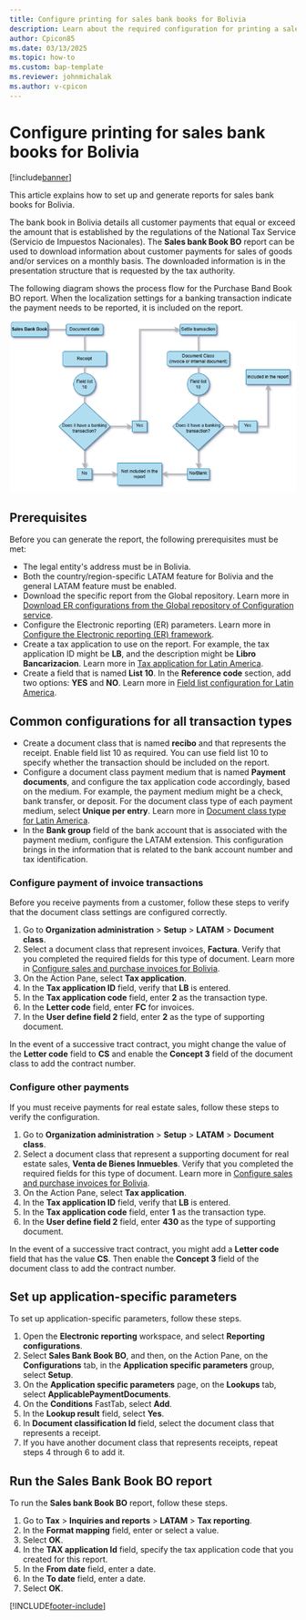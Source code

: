 ```yaml
---
title: Configure printing for sales bank books for Bolivia
description: Learn about the required configuration for printing a sales bank book report for Bolivia.
author: Cpicon85
ms.date: 03/13/2025
ms.topic: how-to
ms.custom: bap-template
ms.reviewer: johnmichalak
ms.author: v-cpicon
---
```


# Configure printing for sales bank books for Bolivia

[!include[banner](../../includes/banner.md)]

This article explains how to set up and generate reports for sales bank books for Bolivia.

The bank book in Bolivia details all customer payments that equal or exceed the amount that is established by the regulations of the National Tax Service (Servicio de Impuestos Nacionales). The **Sales bank Book BO** report can be used to download information about customer payments for sales of goods and/or services on a monthly basis. The downloaded information is in the presentation structure that is requested by the tax authority.

The following diagram shows the process flow for the Purchase Band Book BO report. When the localization settings for a banking transaction indicate the payment needs to be reported, it is included on the report.

![Sales bank book report diagram.](../media/LTM-Sales-bank-book-V1.png)

## Prerequisites

Before you can generate the report, the following prerequisites must be met:

- The legal entity's address must be in Bolivia.
- Both the country/region-specific LATAM feature for Bolivia and the general LATAM feature must be enabled.
- Download the specific report from the Global repository. Learn more in [Download ER configurations from the Global repository of Configuration service](../global/workspace/gsw-import-er-config-dataverse.md).
- Configure the Electronic reporting (ER) parameters. Learn more in [Configure the Electronic reporting (ER) framework](../../../fin-ops-core/dev-itpro/analytics/electronic-reporting-er-configure-parameters.md).
- Create a tax application to use on the report. For example, the tax application ID might be **LB**, and the description might be **Libro Bancarizacion**. Learn more in [Tax application for Latin America](ltm-core-tax-application.md).
- Create a field that is named **List 10**. In the **Reference code** section, add two options: **YES** and **NO**. Learn more in [Field list configuration for Latin America](ltm-core-field-master-lists.md).

## Common configurations for all transaction types

- Create a document class that is named **recibo** and that represents the receipt. Enable field list 10 as required. You can use field list 10 to specify whether the transaction should be included on the report.
- Configure a document class payment medium that is named **Payment documents**, and configure the tax application code accordingly, based on the medium. For example, the payment medium might be a check, bank transfer, or deposit. For the document class type of each payment medium, select **Unique per entry**. Learn more in [Document class type for Latin America](ltm-core-document-class-type.md).
- In the **Bank group** field of the bank account that is associated with the payment medium, configure the LATAM extension. This configuration brings in the information that is related to the bank account number and tax identification.

### Configure payment of invoice transactions

Before you receive payments from a customer, follow these steps to verify that the document class settings are configured correctly.

1. Go to **Organization administration** \> **Setup** \> **LATAM** \> **Document class**.
1. Select a document class that represent invoices, **Factura**. Verify that you completed the required fields for this type of document. Learn more in [Configure sales and purchase invoices for Bolivia](ltm-Configure-invoices-Bolivia.md).
1. On the Action Pane, select **Tax application**.
1. In the **Tax application ID** field, verify that **LB** is entered.
1. In the **Tax application code** field, enter **2** as the transaction type.
1. In the **Letter code** field, enter **FC** for invoices.
1. In the **User define field 2** field, enter **2** as the type of supporting document.

In the event of a successive tract contract, you might change the value of the **Letter code** field to **CS** and enable the **Concept 3** field of the document class to add the contract number.

### Configure other payments

If you must receive payments for real estate sales, follow these steps to verify the configuration.

1. Go to **Organization administration** \> **Setup** \> **LATAM** \> **Document class**.
1. Select a document class that represent a supporting document for real estate sales, **Venta de Bienes Inmuebles**. Verify that you completed the required fields for this type of document. Learn more in [Configure sales and purchase invoices for Bolivia](ltm-Configure-invoices-Bolivia.md).
1. On the Action Pane, select **Tax application**.
1. In the **Tax application ID** field, verify that **LB** is entered.
1. In the **Tax application code** field, enter **1** as the transaction type.
1. In the **User define field 2** field, enter **430** as the type of supporting document.

In the event of a successive tract contract, you might add a **Letter code** field that has the value **CS**. Then enable the **Concept 3** field of the document class to add the contract number.

## Set up application-specific parameters

To set up application-specific parameters, follow these steps.

1. Open the **Electronic reporting** workspace, and select **Reporting configurations**.
1. Select **Sales Bank Book BO**, and then, on the Action Pane, on the **Configurations** tab, in the **Application specific parameters** group, select **Setup**.
1. On the **Application specific parameters** page, on the **Lookups** tab, select **ApplicablePaymentDocuments**.
1. On the **Conditions** FastTab, select **Add**.
1. In the **Lookup result** field, select **Yes**.
1. In **Document classification Id** field, select the document class that represents a receipt.
1. If you have another document class that represents receipts, repeat steps 4 through 6 to add it.

## Run the Sales Bank Book BO report

To run the **Sales bank Book BO** report, follow these steps.

1. Go to **Tax** \> **Inquiries and reports** \> **LATAM** \> **Tax reporting**.
1. In the **Format mapping** field, enter or select a value.
1. Select **OK**.
1. In the **TAX application Id** field, specify the tax application code that you created for this report.
1. In the **From date** field, enter a date.
1. In the **To date** field, enter a date.
1. Select **OK**.

[!INCLUDE[footer-include](../../../includes/footer-banner.md)]
